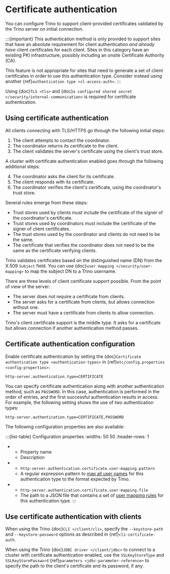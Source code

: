 # Certificate authentication

You can configure Trino to support client-provided certificates validated by the
Trino server on initial connection.

:::{important}
This authentication method is only provided to support sites that have an
absolute requirement for client authentication *and already have* client
certificates for each client. Sites in this category have an existing PKI
infrastructure, possibly including an onsite Certificate Authority (CA).

This feature is not appropriate for sites that need to generate a set of
client certificates in order to use this authentication type. Consider
instead using another {ref}`authentication type <cl-access-auth>`.
:::

Using {doc}`TLS <tls>` and {doc}`a configured shared secret
</security/internal-communication>` is required for certificate authentication.

## Using certificate authentication

All clients connecting with TLS/HTTPS go through the following initial steps:

1. The client attempts to contact the coordinator.
2. The coordinator returns its certificate to the client.
3. The client validates the server's certificate using the client's trust store.

A cluster with certificate authentication enabled goes through the following
additional steps:

4. The coordinator asks the client for its certificate.
5. The client responds with its certificate.
6. The coordinator verifies the client's certificate, using the coordinator's
   trust store.

Several rules emerge from these steps:

- Trust stores used by clients must include the certificate of the signer of
  the coordinator's certificate.
- Trust stores used by coordinators must include the certificate of the signer
  of client certificates.
- The trust stores used by the coordinator and clients do not need to be the
  same.
- The certificate that verifies the coordinator does not need to be the same as
  the certificate verifying clients.

Trino validates certificates based on the distinguished name (DN) from the
X.509 `Subject` field. You can use {doc}`user mapping
</security/user-mapping>` to map the subject DN to a Trino username.

There are three levels of client certificate support possible. From the point of
view of the server:

- The server does not require a certificate from clients.
- The server asks for a certificate from clients, but allows connection without one.
- The server must have a certificate from clients to allow connection.

Trino's client certificate support is the middle type. It asks for a certificate
but allows connection if another authentication method passes.

## Certificate authentication configuration

Enable certificate authentication by setting the {doc}`Certificate
authentication type <authentication-types>` in {ref}`etc/config.properties
<config-properties>`:

```properties
http-server.authentication.type=CERTIFICATE
```

You can specify certificate authentication along with another authentication
method, such as `PASSWORD`. In this case, authentication is performed in the
order of entries, and the first successful authentication results in access.
For example, the following setting shows the use of two authentication types:

```properties
http-server.authentication.type=CERTIFICATE,PASSWORD
```

The following configuration properties are also available:

:::{list-table} Configuration properties
:widths: 50 50
:header-rows: 1

* - Property name
  - Description
* - `http-server.authentication.certificate.user-mapping.pattern`
  -  A regular expression pattern to [map all user
    names](/security/user-mapping) for this authentication type to the format
    expected by Trino.
* - `http-server.authentication.certificate.user-mapping.file`
  - The path to a JSON file that contains a set of [user mapping
    rules](/security/user-mapping) for this authentication type.
:::

## Use certificate authentication with clients

When using the Trino {doc}`CLI </client/cli>`, specify the
`--keystore-path` and `--keystore-password` options as described
in {ref}`cli-certificate-auth`.

When using the Trino {doc}`JDBC driver </client/jdbc>` to connect to a
cluster with certificate authentication enabled, use the `SSLKeyStoreType` and
`SSLKeyStorePassword` {ref}`parameters <jdbc-parameter-reference>` to specify
the path to the client's certificate and its password, if any.
